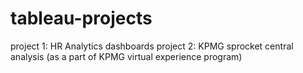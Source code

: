 # tableau-projects
project 1: HR Analytics dashboards
project 2: KPMG sprocket central analysis (as a part of KPMG virtual experience program)
